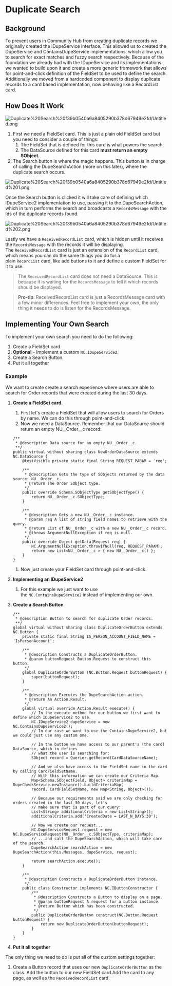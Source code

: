 # Duplicate Search

## Background

To prevent users in Community Hub from creating duplicate records we originally created the IDupeService interface. This allowed us to created the DupeService and ContainsDupeService implementations, which allow you to search for exact matches and fuzzy search respectively. Because of the foundation we already had with the IDupeService and its implementations we wanted to build upon it and create a more generic framework that allows for point-and-click definition of the FieldSet to be used to define the search. Additionally we moved from a hardcoded component to display duplicate records to a card based implementation, now behaving like a RecordList card.

## How Does It Work

![Duplicate%20Search%20f39b0540a6a8405290b378d67949e2fd/Untitled.png](Duplicate%20Search%20f39b0540a6a8405290b378d67949e2fd/Untitled.png)

1. First we need a FieldSet card. This is just a plain old FieldSet card but you need to consider a couple of things:
    1. The FieldSet that is defined for this card is what powers the search.
    2. The DataSource defined for this card **must return an empty SObject.**
2. The Search button is where the magic happens. This button is in charge of calling the DupeSearchAction (more on this later), where the duplicate search occurs.

![Duplicate%20Search%20f39b0540a6a8405290b378d67949e2fd/Untitled%201.png](Duplicate%20Search%20f39b0540a6a8405290b378d67949e2fd/Untitled%201.png)

Once the Search button is clicked it will take care of defining which IDupeService2 implementation to use, passing it to the DupeSearchAction, which in turn performs the search and broadcasts a `RecordsMessage` with the Ids of the duplicate records found.

![Duplicate%20Search%20f39b0540a6a8405290b378d67949e2fd/Untitled%202.png](Duplicate%20Search%20f39b0540a6a8405290b378d67949e2fd/Untitled%202.png)

Lastly we have a `ReceivedRecordList` card, which is hidden until it receives the `RecordsMessage` with the records it will be displaying. The `ReceivedRecordList` card is just an extension of the `RecordList` card, which means you can do the same things you do for a plain `RecordList` card, like add buttons to it and define a custom FieldSet for it to use.

> The `ReceivedRecordList` card does not need a DataSource. This is because it is waiting for the `RecordsMessage` to tell it which records should be displayed.

> **Pro-tip**: ReceivedRecordList card is just a RecordsMessage card with a few minor differences. Feel free to implement your own, the only thing it needs to do is listen for the RecordsMessage.

## Implementing Your Own Search

To implement your own search you need to do the following:

1. Create a FieldSet card.
2. **Optional** - Implement a custom `NC.IDupeService2`.
3. Create a Search Button.
4. Put it all together

### Example

We want to create create a search experience where users are able to search for Order records that were created during the last 30 days.

1. **Create a FieldSet card.**
    1. First let's create a FieldSet that will allow users to search for Orders by name. We can do this through point-and-click.
    2. Now we need a DataSource. Remember that our DataSource should return an empty NU__Order__c record:

    ```apex
    /**
     * @description Data source for an empty NU__Order__c.
     **/
    public virtual without sharing class NewOrderDataSource extends NC.DataSource {
        @testVisible private static final String REQUEST_PARAM = 'req';
     
        /**
         * @description Gets the type of SObjects returned by the data source: NU__Order__c.
         * @return The Order SObject type.
         */
        public override Schema.SObjectType getSObjectType() {
            return NU__Order__c.SObjectType;
        }
     
        /**
         * @description Gets a new NU__Order__c instance.
         * @param req A list of string field names to retrieve with the query.
         * @return List of NU__Order__c with a new NU__Order__c record.
         * @throws ArgumentNullException if req is null.
         */
        public override Object getData(Request req) {
            NC.ArgumentNullException.throwIfNull(req, REQUEST_PARAM);
            return new List<NU__Order__c > { new NU__Order__c() };
        }
    }
    ```

    1. Now just create your FieldSet card through point-and-click.
2. **Implementing an IDupeService2**
    1. For this example we just want to use the `NC.ContainsDupeService2` instead of implementing our own.
3. **Create a Search Button**

    ```apex
    /**
     * @description Button to search for duplicate Order records.
     **/
    global virtual without sharing class DuplicateOrderButton extends NC.Button {
        private static final String IS_PERSON_ACCOUNT_FIELD_NAME = 'IsPersonAccount';
     
        /**
         * @description Constructs a DuplicateOrderButton.
         * @param buttonRequest Button.Request to construct this button.
         */
        global DuplicateOrderButton (NC.Button.Request buttonRequest) {
            super(buttonRequest);
        }
     
        /**
         * @description Executes the DupeSearchAction action.
         * @return An Action.Result.
         */
        global virtual override Action.Result execute() {
            // In the execute method for our button we first want to define which IDupeService2 to use.
            NC.IDupeService2 dupeService = new NC.ContainsDupeService2();
            // In our case we want to use the ContainsDupeService2, but we could just use any custom one.
     
            // In the button we have access to our parent's (the card) DataSource, which in defines
            // what the user is searching for:
            SObject record = Querier.getRecord(CardDataSourceName);
     
            // And we also have access to the FieldSet name in the card by calling CardFieldSetName.
            // With this information we can create our Criteria Map.
            Map<Schema.SObjectField, Object> criteriaMap = DupeCheckService.newInstance().buildCriteriaMap(
            record, CardFieldSetName, new Map<String, Object>());
     
            // Because our requirements said we are only checking for orders created in the last 30 days, let's
            // make sure that is part of our query:
            List<String> additionalCriteria = new List<String>();
            additionalCriteria.add('CreatedDate = LAST_N_DAYS:30');
     
            // Now we create our request...
            NC.DupeServiceRequest request = new NC.DupeServiceRequest(NU__Order__c.SObjectType, criteriaMap);
            // ...and call the DupeSearchAction, which will take care of the search.
            DupeSearchAction searchAction = new DupeSearchAction(this.Messages, dupeService, request);
     
            return searchAction.execute();
        }
     
        /**
         * @description Constructs a DuplicateOrderButton instance.
         */
        public class Constructor implements NC.IButtonConstructor {
            /**
             * @description Constructs a Button to display on a page.
             * @param buttonRequest A request for a button instance.
             * @return Button which has been constructed.
             */
            public DuplicateOrderButton construct(NC.Button.Request buttonRequest) {
                return new DuplicateOrderButton(buttonRequest);
            }
        }
    }
    ```

4. **Put it all together**

The only thing we need to do is put all of the custom settings together:

1. Create a Button record that uses our new `DuplicateOrderButton` as the class. Add the button to our new FieldSet card.Add the card to any page, as well as the `ReceivedRecordList` card.
